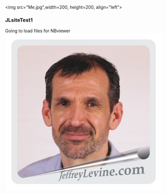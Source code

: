<img src="Me.jpg",width=200, height=200, align="left">
<br>
### JLsiteTest1
Going to load files for NBviewer
![test](https://github.com/Jeff3point14/JLsiteTest1/blob/master/Me.jpg?raw=true)
